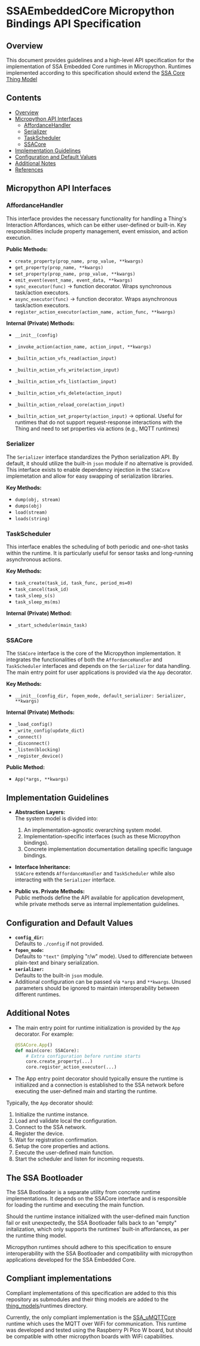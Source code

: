 # SSAEmbeddedCore Micropython Bindings API Specification

## Overview
This document provides guidelines and a high-level API specification for the implementation of SSA Embedded Core runtimes in Micropython.
Runtimes implemented according to this specification should extend the [SSA Core Thing Model](https://github.com/dvalnn/SmartSensorActuator/blob/main/thing_models/ssa_core.tm.json)

## Contents
- [Overview](#overview)
- [Micropython API Interfaces](#micropython-api-interfaces)
  - [AffordanceHandler](#affordancehandler)
  - [Serializer](#serializer)
  - [TaskScheduler](#taskscheduler)
  - [SSACore](#ssacore)
- [Implementation Guidelines](#implementation-guidelines)
- [Configuration and Default Values](#configuration-and-default-values)
- [Additional Notes](#additional-notes)
- [References](#references)

## Micropython API Interfaces

### AffordanceHandler
This interface provides the necessary functionality for handling a Thing's Interaction Affordances, which can be either user-defined or built-in.
Key responsibilities include property management, event emission, and action execution.

**Public Methods:**
- `create_property(prop_name, prop_value, **kwargs)`
- `get_property(prop_name, **kwargs)`
- `set_property(prop_name, prop_value, **kwargs)`
- `emit_event(event_name, event_data, **kwargs)`
- `sync_executor(func)` -> function decorator. Wraps synchronous task/action executors.
- `async_executor(func)` -> function decorator. Wraps asynchronous task/action executors.
- `register_action_executor(action_name, action_func, **kwargs)`

**Internal (Private) Methods:**
- `__init__(config)`

- `_invoke_action(action_name, action_input, **kwargs)`
- `_builtin_action_vfs_read(action_input)`
- `_builtin_action_vfs_write(action_input)`
- `_builtin_action_vfs_list(action_input)`
- `_builtin_action_vfs_delete(action_input)`
- `_builtin_action_reload_core(action_input)`
- `_builtin_action_set_property(action_input)` -> optional. Useful for runtimes that do not support request-response interactions with the Thing and need to set properties via actions (e.g., MQTT runtimes)

### Serializer
The `Serializer` interface standardizes the Python serialization API.
By default, it should utilize the built-in `json` module if no alternative is provided.
This interface exists to enable dependency injection in the `SSACore` implemetation and allow for easy swapping of serialization libraries.

**Key Methods:**
- `dump(obj, stream)`
- `dumps(obj)`
- `load(stream)`
- `loads(string)`

### TaskScheduler
This interface enables the scheduling of both periodic and one-shot tasks within the runtime. It is particularly useful for sensor tasks and long-running asynchronous actions.

**Key Methods:**
- `task_create(task_id, task_func, period_ms=0)`
- `task_cancel(task_id)`
- `task_sleep_s(s)`
- `task_sleep_ms(ms)`

**Internal (Private) Method:**
- `_start_scheduler(main_task)`

### SSACore
The `SSACore` interface is the core of the Micropython implementation. It integrates the functionalities of both the `AffordanceHandler` and `TaskScheduler` interfaces and depends on the `Serializer` for data handling. The main entry point for user applications is provided via the `App` decorator.

**Key Methods:**
- `__init__(config_dir, fopen_mode, default_serializer: Serializer, **kwargs)`

**Internal (Private) Methods:**
- `_load_config()`
- `_write_config(update_dict)`
- `_connect()`
- `_disconnect()`
- `_listen(blocking)`
- `_register_device()`

**Public Method:**
- `App(*args, **kwargs)`

## Implementation Guidelines
- **Abstraction Layers:**  
  The system model is divided into:
  1. An implementation-agnostic overarching system model.
  2. Implementation-specific interfaces (such as these Micropython bindings).
  3. Concrete implementation documentation detailing specific language bindings.
  
- **Interface Inheritance:**  
  `SSACore` extends `AffordanceHandler` and `TaskScheduler` while also interacting with the `Serializer` interface.

- **Public vs. Private Methods:**  
  Public methods define the API available for application development, while private methods serve as internal implementation guidelines.

## Configuration and Default Values
- **`config_dir`:**  
  Defaults to `./config` if not provided.
- **`fopen_mode`:**  
  Defaults to `"text"` (implying "r/w" mode). Used to differenciate between plain-text and binary serialization.
- **`serializer`:**  
  Defaults to the built-in `json` module.
- Additional configuration can be passed via `*args` and `**kwargs`. Unused parameters should be ignored to maintain interoperability between different runtimes.

## Additional Notes
- The main entry point for runtime initialization is provided by the `App` decorator. For example:

  ```python
  @SSACore.App()
  def main(core: SSACore):
      # Extra configuration before runtime starts
      core.create_property(...)
      core.register_action_executor(...)
  ```

- The App entry point decorator should typically ensure the runtime is initialized and
a connection is established to the SSA network before executing the user-defined main and starting the runtime.

Typically, the `App` decorator should:
  1. Initialize the runtime instance.
  2. Load and validate local the configuration.
  3. Connect to the SSA network.
  4. Register the device.
  5. Wait for registration confirmation.
  6. Setup the core properties and actions.
  7. Execute the user-defined main function.
  8. Start the scheduler and listen for incoming requests.

## The SSA Bootloader
The SSA Bootloader is a separate utility from concrete runtime implementations. It depends on the SSACore interface and is responsible for loading the runtime and executing the main function.

Should the runtime instance initialized with the user-defined main function fail or exit unexpectedly, the SSA Bootloader falls back to an "empty" initalization, which only supports the runtimes' built-in affordances, as per the runtime thing model.

Micropython runtimes should adhere to this specification to ensure interoperability with the SSA Bootloader and compatibility with micropython applications developed for the SSA Embedded Core.

## Compliant implementations
Compliant implementations of this specification are added to this this repository as submodules and their thing models are added to the [thing_models](https://github.com/dvalnn/SmartSensorActuator/tree/main/thing_models)/runtimes directory.

Currently, the only compliant implementation is the [SSA_uMQTTCore](https://github.com/dvalnn/SSA_uMQTTCore) runtime which uses the MQTT over WiFi for communication. This runtime was developed and tested using the Raspberry Pi Pico W board, but should be compatible with other micropython boards with WiFi capabilities.
